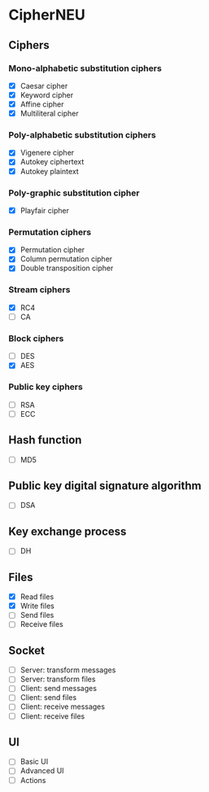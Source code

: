 # CipherNEU

## Ciphers

### Mono-alphabetic substitution ciphers

* [x] Caesar cipher
* [x] Keyword cipher
* [x] Affine cipher
* [x] Multiliteral cipher

### Poly-alphabetic substitution ciphers

* [x] Vigenere cipher
* [x] Autokey ciphertext
* [x] Autokey plaintext

### Poly-graphic substitution cipher

* [x] Playfair cipher

### Permutation ciphers

* [x] Permutation cipher
* [x] Column permutation cipher 
* [x] Double transposition cipher

### Stream ciphers

* [x] RC4
* [ ] CA

### Block ciphers

* [ ] DES
* [x] AES

### Public key ciphers

* [ ] RSA
* [ ] ECC

## Hash function

* [ ] MD5

## Public key digital signature algorithm

* [ ] DSA

## Key exchange process

* [ ] DH

## Files

* [x] Read files
* [x] Write files
* [ ] Send files
* [ ] Receive files

## Socket

* [ ] Server: transform messages
* [ ] Server: transform files
* [ ] Client: send messages
* [ ] Client: send files
* [ ] Client: receive messages
* [ ] Client: receive files

## UI

* [ ] Basic UI
* [ ] Advanced UI
* [ ] Actions
